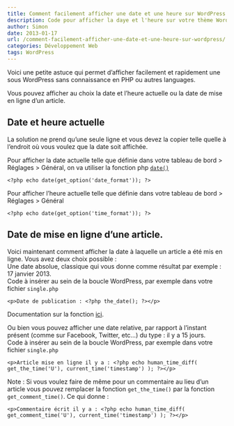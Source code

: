 ```yaml
---
title: Comment facilement afficher une date et une heure sur WordPress
description: Code pour afficher la daye et l'heure sur votre thème WordPress sans plugin.
author: Simon
date: 2013-01-17
url: /comment-facilement-afficher-une-date-et-une-heure-sur-wordpress/
categories: Développement Web
tags: WordPress
---
```

Voici une petite astuce qui permet d&rsquo;afficher facilement et rapidement une sous WordPress sans connaissance en PHP ou autres languages.

Vous pouvez afficher au choix la date et l&rsquo;heure actuelle ou la date de mise en ligne d&rsquo;un article.

## Date et heure actuelle

La solution ne prend qu&rsquo;une seule ligne et vous devez la copier telle quelle à l&rsquo;endroit où vous voulez que la date soit affichée.

Pour afficher la date actuelle telle que définie dans votre tableau de bord > Réglages >&nbsp;Général, on va utiliser la fonction php <code><a href="http://php.net/manual/fr/function.date.php" title="date PHP" target="_blank">date()</a></code>

<pre class="language-php">
<code>&lt;?php echo date(get_option('date_format')); ?&gt;</code>
</pre>

Pour afficher l&rsquo;heure actuelle telle que définie dans votre tableau de bord > Réglages >&nbsp;Général

<pre class="language-php"><code>&lt;?php echo date(get_option('time_format')); ?&gt;</code></pre>

## Date de mise en ligne d&rsquo;une article.

Voici maintenant comment afficher la date à laquelle un article a été mis en ligne. Vous avez deux choix possible :  
Une date absolue, classique qui vous donne comme résultat par exemple : 17 janvier 2013.  
Code à insérer au sein de la boucle WordPress, par exemple dans votre fichier <code>single.php</code>

<pre class="language-php"><code>&lt;p&gt;Date de publication : &lt;?php the_date(); ?&gt;&lt;/p&gt;</code></pre>

Documentation sur la fonction <a href="http://codex.wordpress.org/fr:Marqueurs_de_Modele/the_date" title="the_date WordPress" target="_blank">ici</a>.

Ou bien vous pouvez afficher une date relative, par rapport à l&rsquo;instant présent (comme sur Facebook, Twitter, etc&#8230;) du type : il y a 15 jours.  
Code à insérer au sein de la boucle WordPress, par exemple dans votre fichier <code>single.php</code>

<pre class="language-php">
<code>&lt;p&gt;Article mise en ligne il y a : &lt;?php echo human_time_diff( get_the_time('U'), current_time('timestamp') ); ?&gt;&lt;/p&gt;</code>
</pre>

Note : Si vous voulez faire de même pour un commentaire au lieu d&rsquo;un article vous pouvez remplacer la fonction <code>get\_the\_time()</code> par la fonction <code>get\_comment\_time()</code>. Ce qui donne :

<pre class="language-php">
<code>&lt;p&gt;Commentaire écrit il y a : &lt;?php echo human_time_diff( get_comment_time('U'), current_time('timestamp') ); ?&gt;&lt;/p&gt;</code>
</pre>